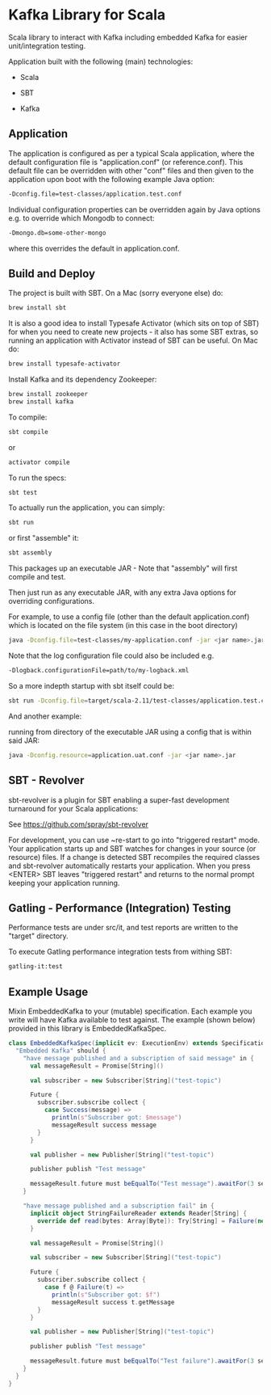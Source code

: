 Kafka Library for Scala
=======================
Scala library to interact with Kafka including embedded Kafka for easier unit/integration testing.

Application built with the following (main) technologies:

- Scala

- SBT

- Kafka

Application
-----------
The application is configured as per a typical Scala application, where the default configuration file is "application.conf" (or reference.conf).
This default file can be overridden with other "conf" files and then given to the application upon boot with the following example Java option:
```bash
-Dconfig.file=test-classes/application.test.conf
```

Individual configuration properties can be overridden again by Java options e.g. to override which Mongodb to connect:
```bash
-Dmongo.db=some-other-mongo
```

where this overrides the default in application.conf.

Build and Deploy
----------------
The project is built with SBT. On a Mac (sorry everyone else) do:
```bash
brew install sbt
```

It is also a good idea to install Typesafe Activator (which sits on top of SBT) for when you need to create new projects - it also has some SBT extras, so running an application with Activator instead of SBT can be useful. On Mac do:
```bash
brew install typesafe-activator
```

Install Kafka and its dependency Zookeeper:
```bash
brew install zookeeper
brew install kafka
```

To compile:
```bash
sbt compile
```

or
```bash
activator compile
```

To run the specs:
```bash
sbt test
```

To actually run the application, you can simply:
```bash
sbt run
```

or first "assemble" it:
```bash
sbt assembly
```

This packages up an executable JAR - Note that "assembly" will first compile and test.

Then just run as any executable JAR, with any extra Java options for overriding configurations.

For example, to use a config file (other than the default application.conf) which is located on the file system (in this case in the boot directory)
```bash
java -Dconfig.file=test-classes/my-application.conf -jar <jar name>.jar
```

Note that the log configuration file could also be included e.g.
```bash
-Dlogback.configurationFile=path/to/my-logback.xml
```

So a more indepth startup with sbt itself could be:
```bash
sbt run -Dconfig.file=target/scala-2.11/test-classes/application.test.conf -Dlogback.configurationFile=target/scala-2.11/test-classes/logback.test.xml
```

And another example:

running from directory of the executable JAR using a config that is within said JAR:
```bash
java -Dconfig.resource=application.uat.conf -jar <jar name>.jar
```

SBT - Revolver
--------------
sbt-revolver is a plugin for SBT enabling a super-fast development turnaround for your Scala applications:

See https://github.com/spray/sbt-revolver

For development, you can use ~re-start to go into "triggered restart" mode.
Your application starts up and SBT watches for changes in your source (or resource) files.
If a change is detected SBT recompiles the required classes and sbt-revolver automatically restarts your application. 
When you press &lt;ENTER&gt; SBT leaves "triggered restart" and returns to the normal prompt keeping your application running.

Gatling - Performance (Integration) Testing
-------------------------------------------
Performance tests are under src/it, and test reports are written to the "target" directory.

To execute Gatling performance integration tests from withing SBT:
```bash
gatling-it:test
```

Example Usage
-------------
Mixin EmbeddedKafka to your (mutable) specification. Each example you write will have Kafka available to test against.
The example (shown below) provided in this library is EmbeddedKafkaSpec.

```scala
class EmbeddedKafkaSpec(implicit ev: ExecutionEnv) extends Specification with EmbeddedKafka {
  "Embedded Kafka" should {
    "have message published and a subscription of said message" in {
      val messageResult = Promise[String]()

      val subscriber = new Subscriber[String]("test-topic")

      Future {
        subscriber.subscribe collect {
          case Success(message) =>
            println(s"Subscriber got: $message")
            messageResult success message
        }
      }

      val publisher = new Publisher[String]("test-topic")

      publisher publish "Test message"

      messageResult.future must beEqualTo("Test message").awaitFor(3 seconds)
    }

    "have message published and a subscription fail" in {
      implicit object StringFailureReader extends Reader[String] {
        override def read(bytes: Array[Byte]): Try[String] = Failure(new Exception("Test failure"))
      }

      val messageResult = Promise[String]()

      val subscriber = new Subscriber[String]("test-topic")

      Future {
        subscriber.subscribe collect {
          case f @ Failure(t) =>
            println(s"Subscriber got: $f")
            messageResult success t.getMessage
        }
      }

      val publisher = new Publisher[String]("test-topic")

      publisher publish "Test message"

      messageResult.future must beEqualTo("Test failure").awaitFor(3 seconds)
    }
  }
}
```